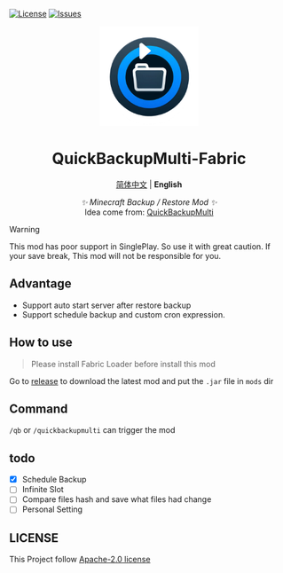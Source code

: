 [![License](https://img.shields.io/github/license/SkyDynamic/QuickBackupM-Fabric.svg)](https://www.apache.org/licenses/LICENSE-2.0)
[![Issues](https://img.shields.io/github/issues/SkyDynamic/QuickBackupM-Fabric.svg)](https://github.com/SkyDynamic/QuickBackupM-Fabric/issues)
<div align="center">
<a><img src="./indexImg.png" width="180" height="180" alt="NoneBotPluginLogo"></a>
</div>
<div align="center">

# QuickBackupMulti-Fabric

[简体中文](README.MD) | **English**

_✨ Minecraft Backup / Restore Mod ✨_  
Idea come from: [QuickBackupMulti](https://github.com/TISUnion/QuickBackupM)

</div>

> [!WARNING]
> This mod has poor support in SinglePlay. So use it with great caution. If your save break, This mod will not be responsible for you.

## Advantage
- Support auto start server after restore backup
- Support schedule backup and custom cron expression.

## How to use
> Please install Fabric Loader before install this mod

Go to [release](https://github.com/SkyDynamic/QuickBackupM-Fabric/releases) to download the latest mod and put the `.jar` file in `mods` dir

## Command
`/qb` or `/quickbackupmulti` can trigger the mod

## todo
- [x] Schedule Backup
- [ ] Infinite Slot
- [ ] Compare files hash and save what files had change
- [ ] Personal Setting

## LICENSE
This Project follow [Apache-2.0 license](https://www.apache.org/licenses/LICENSE-2.0)
